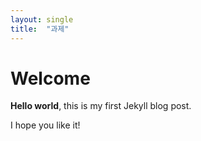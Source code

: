 ```yaml
---
layout: single
title:  "과제"
---
```


# Welcome

**Hello world**, this is my first Jekyll blog post.

I hope you like it!
